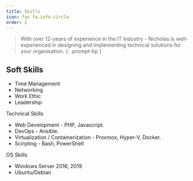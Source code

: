 ```yaml
---
title: Skills
icon: fas fa-info-circle
order: 2
---
```


> With over 12-years of experience in the IT Industry - Nicholas is well-experienced in designing and implementing technical solutions for your organisation.
{: .prompt-tip }

Soft Skills
-------

* Time Management 
* Networking
* Work Ethic
* Leadership

Technical Skills

* Web Development - PHP, Javascript. 
* DevOps - Ansible.
* Virtualization / Containerization - Proxmox, Hyper-V, Docker.
* Scirpting - Bash, PowerShell

OS Skills

* Windows Server 2016, 2019
* Ubuntu/Debian

